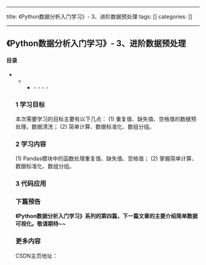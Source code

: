 
--- 
title:  《Python数据分析入门学习》- 3、进阶数据预处理 
tags: []
categories: [] 

---
## 《Python数据分析入门学习》- 3、进阶数据预处理



#### 目录
- - <ul><li>- - - - 


### 1 学习目标

本次需要学习的目标主要有以下几点： (1) 重复值、缺失值、空格值的数据预处理，数据清洗； (2) 简单计算、数据标准化、数组分组。

### 2 学习内容

(1) Pandas模块中的函数处理重复值、缺失值、空格值； (2) 掌握简单计算、数据标准化、数组分组。

### 3 代码应用

### 下篇预告

**《Python数据分析入门学习》系列的第四篇，下一篇文章的主要介绍简单数据可视化。敬请期待~~**

### 更多内容

CSDN主页地址： 
